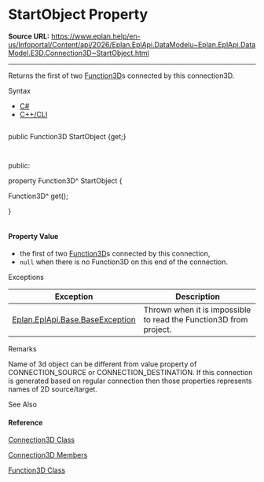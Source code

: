 # StartObject Property

**Source URL:** https://www.eplan.help/en-us/Infoportal/Content/api/2026/Eplan.EplApi.DataModelu~Eplan.EplApi.DataModel.E3D.Connection3D~StartObject.html

---

Returns the first of two [Function3D](Eplan.EplApi.DataModelu~Eplan.EplApi.DataModel.E3D.Function3D.html)s connected by this connection3D.

Syntax

- [C#](#i-syntax-CS)
- [C++/CLI](#i-syntax-CPP2005)

```
```
public Function3D StartObject {get;}
```
```

```
```
public:
property Function3D^ StartObject {
   Function3D^ get();
}
```
```

#### Property Value

- the first of two [Function3D](Eplan.EplApi.DataModelu~Eplan.EplApi.DataModel.E3D.Function3D.html)s connected by this connection,
- `null` when there is no Function3D on this end of the connection.

Exceptions

| Exception | Description |
| --- | --- |
| [Eplan.EplApi.Base.BaseException](Eplan.EplApi.Baseu~Eplan.EplApi.Base.BaseException.html) | Thrown when it is impossible to read the Function3D from project. |

Remarks

Name of 3d object can be different from value property of CONNECTION\_SOURCE or CONNECTION\_DESTINATION. If this connection is generated based on regular connection then those properties represents names of 2D source/target.



See Also

#### Reference

[Connection3D Class](Eplan.EplApi.DataModelu~Eplan.EplApi.DataModel.E3D.Connection3D.html)
  
[Connection3D Members](Eplan.EplApi.DataModelu~Eplan.EplApi.DataModel.E3D.Connection3D_members.html)
  
[Function3D Class](Eplan.EplApi.DataModelu~Eplan.EplApi.DataModel.E3D.Function3D.html)